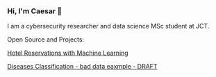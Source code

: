 ### Hi, I'm Caesar 👋

I am a cybersecurity researcher and data science MSc student at JCT.

Open Source and Projects:

[Hotel Reservations with Machine Learning](https://github.com/1-caesar-1/Hotel-Reservations-With-Pyhton)


[Diseases Classification - bad data eaxmple - DRAFT](https://github.com/1-caesar-1/Diseases-Classification-BAD-DATA)
